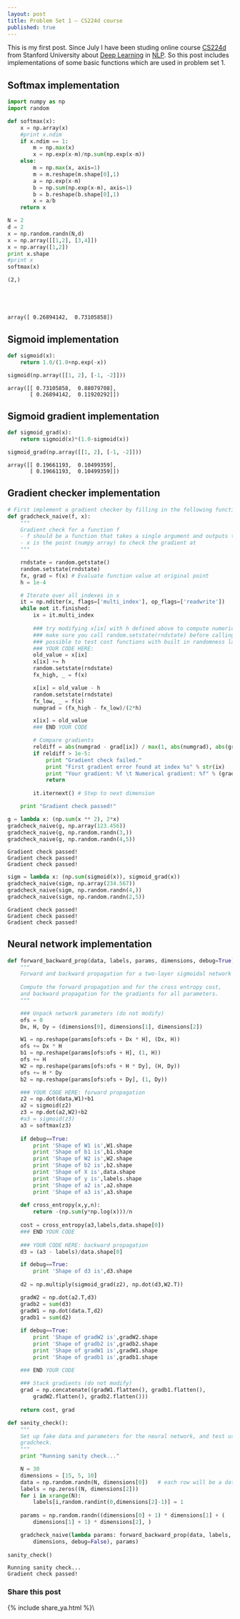 ```yaml
---
layout: post
title: Problem Set 1 – CS224d course
published: true
---
```

This is my first post. Since July I have been studing online course [CS224d](http://cs224d.stanford.edu) from Stanford University about [Deep Learning](https://en.wikipedia.org/wiki/Deep_learning) in [NLP](https://en.wikipedia.org/wiki/Natural_language_processing). So this post includes implementations of some basic functions which are used in problem set 1.

## Softmax implementation


```python
import numpy as np
import random
```


```python
def softmax(x):
    x = np.array(x)
    #print x.ndim
    if x.ndim == 1:
        m = np.max(x)
        x = np.exp(x-m)/np.sum(np.exp(x-m))
    else:
        m = np.max(x, axis=1)
        m = m.reshape(m.shape[0],1)
        a = np.exp(x-m)
        b = np.sum(np.exp(x-m), axis=1)
        b = b.reshape(b.shape[0],1)
        x = a/b
    return x
```


```python
N = 2
d = 2
x = np.random.randn(N,d)
x = np.array([[1,2], [3,4]])
x = np.array([1,2])
print x.shape
#print x
softmax(x)
```

    (2,)





    array([ 0.26894142,  0.73105858])



## Sigmoid implementation


```python
def sigmoid(x):
    return 1.0/(1.0+np.exp(-x))
```


```python
sigmoid(np.array([[1, 2], [-1, -2]]))
```




    array([[ 0.73105858,  0.88079708],
           [ 0.26894142,  0.11920292]])



## Sigmoid gradient implementation


```python
def sigmoid_grad(x):
    return sigmoid(x)*(1.0-sigmoid(x))
```


```python
sigmoid_grad(np.array([[1, 2], [-1, -2]]))
```




    array([[ 0.19661193,  0.10499359],
           [ 0.19661193,  0.10499359]])



## Gradient checker implementation


```python
# First implement a gradient checker by filling in the following functions
def gradcheck_naive(f, x):
    """ 
    Gradient check for a function f 
    - f should be a function that takes a single argument and outputs the cost and its gradients
    - x is the point (numpy array) to check the gradient at
    """ 

    rndstate = random.getstate()
    random.setstate(rndstate)  
    fx, grad = f(x) # Evaluate function value at original point
    h = 1e-4

    # Iterate over all indexes in x
    it = np.nditer(x, flags=['multi_index'], op_flags=['readwrite'])
    while not it.finished:
        ix = it.multi_index
        
        ### try modifying x[ix] with h defined above to compute numerical gradients
        ### make sure you call random.setstate(rndstate) before calling f(x) each time, this will make it 
        ### possible to test cost functions with built in randomness later
        ### YOUR CODE HERE:
        old_value = x[ix]
        x[ix] += h
        random.setstate(rndstate)
        fx_high, _ = f(x)

        x[ix] = old_value - h
        random.setstate(rndstate)
        fx_low, _ = f(x)
        numgrad = (fx_high - fx_low)/(2*h)

        x[ix] = old_value
        ### END YOUR CODE

        # Compare gradients
        reldiff = abs(numgrad - grad[ix]) / max(1, abs(numgrad), abs(grad[ix]))
        if reldiff > 1e-5:
            print "Gradient check failed."
            print "First gradient error found at index %s" % str(ix)
            print "Your gradient: %f \t Numerical gradient: %f" % (grad[ix], numgrad)
            return
    
        it.iternext() # Step to next dimension

    print "Gradient check passed!"
```


```python
g = lambda x: (np.sum(x ** 2), 2*x)
gradcheck_naive(g, np.array(123.456))
gradcheck_naive(g, np.random.randn(3,))
gradcheck_naive(g, np.random.randn(4,5))
```

    Gradient check passed!
    Gradient check passed!
    Gradient check passed!



```python
sigm = lambda x: (np.sum(sigmoid(x)), sigmoid_grad(x))
gradcheck_naive(sigm, np.array(234.567))
gradcheck_naive(sigm, np.random.randn(4,))
gradcheck_naive(sigm, np.random.randn(2,5))
```

    Gradient check passed!
    Gradient check passed!
    Gradient check passed!


## Neural network implementation


```python
def forward_backward_prop(data, labels, params, dimensions, debug=True):
    """ 
    Forward and backward propagation for a two-layer sigmoidal network 
    
    Compute the forward propagation and for the cross entropy cost,
    and backward propagation for the gradients for all parameters.
    """

    ### Unpack network parameters (do not modify)
    ofs = 0
    Dx, H, Dy = (dimensions[0], dimensions[1], dimensions[2])

    W1 = np.reshape(params[ofs:ofs + Dx * H], (Dx, H))
    ofs += Dx * H
    b1 = np.reshape(params[ofs:ofs + H], (1, H))
    ofs += H
    W2 = np.reshape(params[ofs:ofs + H * Dy], (H, Dy))
    ofs += H * Dy
    b2 = np.reshape(params[ofs:ofs + Dy], (1, Dy))

    ### YOUR CODE HERE: forward propagation
    z2 = np.dot(data,W1)+b1
    a2 = sigmoid(z2)
    z3 = np.dot(a2,W2)+b2
    #a3 = sigmoid(z3)
    a3 = softmax(z3)
    
    if debug==True:
        print 'Shape of W1 is',W1.shape
        print 'Shape of b1 is',b1.shape
        print 'Shape of W2 is',W2.shape
        print 'Shape of b2 is',b2.shape
        print 'Shape of X is',data.shape
        print 'Shape of y is',labels.shape
        print 'Shape of a2 is',a2.shape
        print 'Shape of a3 is',a3.shape
    
    def cross_entropy(x,y,n):
        return -(np.sum(y*np.log(x)))/n
    
    cost = cross_entropy(a3,labels,data.shape[0])
    ### END YOUR CODE
    
    ### YOUR CODE HERE: backward propagation
    d3 = (a3 - labels)/data.shape[0]

    if debug==True:
        print 'Shape of d3 is',d3.shape
    
    d2 = np.multiply(sigmoid_grad(z2), np.dot(d3,W2.T))

    gradW2 = np.dot(a2.T,d3)
    gradb2 = sum(d3)
    gradW1 = np.dot(data.T,d2)
    gradb1 = sum(d2)
    
    if debug==True:
        print 'Shape of gradW2 is',gradW2.shape
        print 'Shape of gradb2 is',gradb2.shape
        print 'Shape of gradW1 is',gradW1.shape
        print 'Shape of gradb1 is',gradb1.shape

    ### END YOUR CODE
    
    ### Stack gradients (do not modify)
    grad = np.concatenate((gradW1.flatten(), gradb1.flatten(), 
        gradW2.flatten(), gradb2.flatten()))
    
    return cost, grad

def sanity_check():
    """
    Set up fake data and parameters for the neural network, and test using 
    gradcheck.
    """
    print "Running sanity check..."

    N = 30
    dimensions = [15, 5, 10]
    data = np.random.randn(N, dimensions[0])   # each row will be a datum
    labels = np.zeros((N, dimensions[2]))
    for i in xrange(N):
        labels[i,random.randint(0,dimensions[2]-1)] = 1
    
    params = np.random.randn((dimensions[0] + 1) * dimensions[1] + (
        dimensions[1] + 1) * dimensions[2], )

    gradcheck_naive(lambda params: forward_backward_prop(data, labels, params,
        dimensions, debug=False), params)
    
sanity_check()    
```

    Running sanity check...
    Gradient check passed!

### Share this post 

{% include share_ya.html %}\

